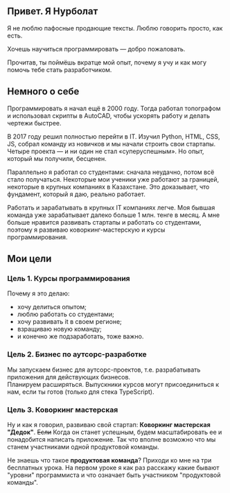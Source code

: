 ## Привет. Я Нурболат

Я не люблю пафосные продающие тексты. Люблю говорить просто, как есть.

Хочешь научиться программировать — добро пожаловать.

Прочитав, ты поймёшь вкратце мой опыт, почему я учу и как могу помочь тебе стать разработчиком.

## Немного о себе

Программировать я начал ещё в 2000 году. Тогда работал топографом и использовал скрипты в AutoCAD, чтобы ускорять работу и делать чертежи быстрее.

В 2017 году решил полностью перейти в IT. Изучил Python, HTML, CSS, JS, собрал команду из новичков и мы начали строить свои стартапы. Четыре проекта — и ни один не стал «суперуспешным». Но опыт, который мы получили, бесценен.

Параллельно я работал со студентами: сначала неудачно, потом всё стало получаться. Некоторые мои ученики уже работают за границей, некоторые в крупных компаниях в Казахстане. Это доказывает, что фундамент, который я даю, реально работает.

Работать и зарабатывать в крупных IT компаниях легче. Моя бывшая команда уже зарабатывает далеко больше 1 млн. тенге в месяц. А мне больше нравится развивать стартапы и работать со студентами, поэтому я развиваю коворкинг-мастерскую и курсы программирования.

## Мои цели

### Цель 1. Курсы программирования
Почему я это делаю:
* хочу делиться опытом;
* люблю работать со студентами;
* хочу развивать it в своем регионе;
* взращиваю новую команду;
* и конечно же подзаработать, тоже важно.

### Цель 2. Бизнес по аутсорс-разработке
Мы запускаем бизнес для аутсорс-проектов, т.е. разрабатывать приложения для действующих бизнесов.  
Планируем расширяться. Выпускники курсов могут присоединиться к нам, если ты готов (только для стека TypeScript).

### Цель 3. Коворкинг мастерская
Ну и как я говорил, развиваю свой стартап: **Коворкинг мастерская "Дедок"**. <s>Если</s> Когда он станет успешным, будем масштабировать ее и понадобится написать приложение. Так что вполне возможно что мы станем участниками одной продуктовой команды.

Не знаешь что такое **продуктовая команда**? Приходи ко мне на три бесплатных урока. На первом уроке я как раз расскажу какие бывают "уровни" программиста и что означает быть участником "продуктовой команды".
